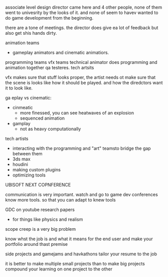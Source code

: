 
associate level design director came here and 4 other people, none of them went to univesrity by the looks of it. and none of seem to havev wanted to do game development from the beginning. 

there are a tone of meetings. the director does give ea lot of feedback but also get shis hands dirty. 

animation teams
- gameplay animators and cinematic animatiors. 

programming teams
vfx teams
technical animator does programming and animation together
qa testeres.
tech artsits 

vfx makes sure that stuff looks proper, the artist needs ot make sure that the scene is looks like how it should be played. and how the diredctors want it to look like. 

ga eplay vs cinematic:
- cinmeatic
	- more finessed, you can see heatwaves of an explosion
	- sequenced animation
- gamplay
	- not as heavy computationally

tech artists
- interacting with the programming and "art" teamsto bridge the gap between them
- 3ds max
- houdini
- making custom plugins
- optimizing tools


UBISOFT NEXT COPNFERENCE 

communication is very important.
watch and go to game dev conferences
know more tools. so that you can adapt to knew tools

GDC on youtube 
research papers 
- for things like physics and realism

scope creep is a very big problem

know whst the job is and what it means for the end user and make your portfolio around thast premise

side projects and gamejams and havkathons
tailor your resume to the job

it is better to make multiple small projects than to make big projects
compound your learning on one project to the other